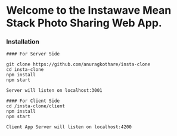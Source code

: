 # Welcome to the Instawave Mean Stack Photo Sharing Web App.

### Installation 
``` 
#### For Server Side 

git clone https://github.com/anuragkothare/insta-clone
cd insta-clone
npm install
npm start

Server will listen on localhost:3001

#### For Client Side 
cd /insta-clone/client
npm install
npm start

Client App Server will listen on localhost:4200
